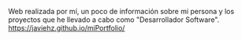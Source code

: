 Web realizada por mí, un poco de información sobre mi persona y los proyectos que he llevado a cabo como "Desarrollador Software".
https://javiehz.github.io/miPortfolio/
